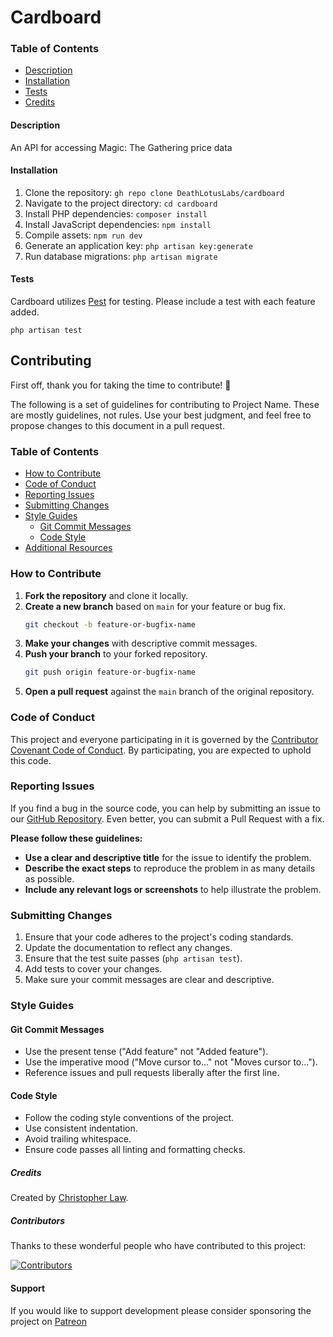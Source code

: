 # Cardboard

### Table of Contents
- [Description](#description)
- [Installation](#installation)
- [Tests](#tests)
- [Credits](#credits)

#### <a id="description">Description</a>
An API for accessing Magic: The Gathering price data

#### <a id="installation">Installation</a>
1. Clone the repository: `gh repo clone DeathLotusLabs/cardboard`
2. Navigate to the project directory: `cd cardboard`
3. Install PHP dependencies: `composer install`
4. Install JavaScript dependencies: `npm install`
5. Compile assets: `npm run dev`
6. Generate an application key: `php artisan key:generate`
7. Run database migrations: `php artisan migrate`

#### <a id="tests">Tests</a>
Cardboard utilizes <a target="_blank" href="https://www.pestphp.com">Pest</a> for testing. Please include a test with each feature added.

```
php artisan test
```

## Contributing

First off, thank you for taking the time to contribute! 🎉

The following is a set of guidelines for contributing to Project Name. These are mostly guidelines, not rules. Use your best judgment, and feel free to propose changes to this document in a pull request.

### Table of Contents
- [How to Contribute](#how-to-contribute)
- [Code of Conduct](#code-of-conduct)
- [Reporting Issues](#reporting-issues)
- [Submitting Changes](#submitting-changes)
- [Style Guides](#style-guides)
  - [Git Commit Messages](#git-commit-messages)
  - [Code Style](#code-style)
- [Additional Resources](#additional-resources)

### How to Contribute

1. **Fork the repository** and clone it locally.
2. **Create a new branch** based on `main` for your feature or bug fix.
    ```sh
    git checkout -b feature-or-bugfix-name
    ```
3. **Make your changes** with descriptive commit messages.
4. **Push your branch** to your forked repository.
    ```sh
    git push origin feature-or-bugfix-name
    ```
5. **Open a pull request** against the `main` branch of the original repository.

### Code of Conduct

This project and everyone participating in it is governed by the [Contributor Covenant Code of Conduct](https://www.contributor-covenant.org/version/2/0/code_of_conduct.html). By participating, you are expected to uphold this code.

### Reporting Issues

If you find a bug in the source code, you can help by submitting an issue to our [GitHub Repository](https://github.com/deathlotuslabs/cardboard/issues). Even better, you can submit a Pull Request with a fix.

**Please follow these guidelines:**
- **Use a clear and descriptive title** for the issue to identify the problem.
- **Describe the exact steps** to reproduce the problem in as many details as possible.
- **Include any relevant logs or screenshots** to help illustrate the problem.

### Submitting Changes

1. Ensure that your code adheres to the project's coding standards.
2. Update the documentation to reflect any changes.
3. Ensure that the test suite passes (`php artisan test`).
4. Add tests to cover your changes.
5. Make sure your commit messages are clear and descriptive.

### Style Guides

#### Git Commit Messages

- Use the present tense ("Add feature" not "Added feature").
- Use the imperative mood ("Move cursor to..." not "Moves cursor to...").
- Reference issues and pull requests liberally after the first line.

#### Code Style

- Follow the coding style conventions of the project.
- Use consistent indentation.
- Avoid trailing whitespace.
- Ensure code passes all linting and formatting checks.


##### <a id="credits">Credits</a>
Created by <a target="_blank" href="https://x.com/ChristopherLaw_">Christopher Law</a>.

##### Contributors

Thanks to these wonderful people who have contributed to this project:

[![Contributors](https://contrib.rocks/image?repo=deathlotuslabs/cardboard)](https://github.com/deathlotuslabs/cardboard/graphs/contributors)

#### <a id="support">Support</a>
If you would like to support development please consider sponsoring the project on <a target="_blank" href="https://www.patreon.com/DeathLotusLabs">Patreon</a>
